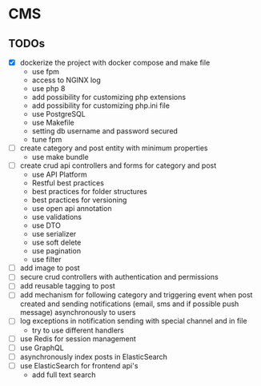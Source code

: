 # CMS

## TODOs

- [x]  dockerize the project with docker compose and make file
    - use fpm
    - access to NGINX log
    - use php 8
    - add possibility for customizing php extensions
    - add possibility for customizing php.ini file
    - use PostgreSQL
    - use Makefile
    - setting db username and password secured
    - tune fpm
- [ ]  create category and post entity with minimum properties
    - use make bundle
- [ ]  create crud api controllers and forms for category and post
    - use API Platform
    - Restful best practices
    - best practices for folder structures
    - best practices for versioning
    - use open api annotation
    - use validations
    - use DTO
    - use serializer
    - use soft delete
    - use pagination
    - use filter
- [ ]  add image to post
- [ ]  secure crud controllers with authentication and permissions
- [ ]  add reusable tagging to post
- [ ]  add mechanism for following category and triggering event when post created and sending notifications (email, sms and if possible push message) asynchronously to users
- [ ]  log exceptions in notification sending with special channel and in file
    - try to use different handlers
- [ ]  use Redis for session management
- [ ]  use GraphQL
- [ ]  asynchronously index posts in ElasticSearch
- [ ]  use ElasticSearch for frontend api's
    - add full text search
